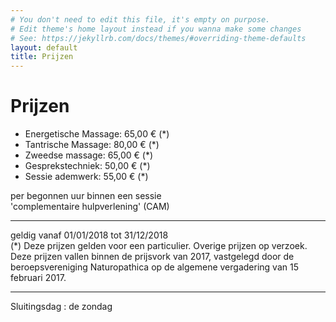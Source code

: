 ```yaml
---
# You don't need to edit this file, it's empty on purpose.
# Edit theme's home layout instead if you wanna make some changes
# See: https://jekyllrb.com/docs/themes/#overriding-theme-defaults
layout: default
title: Prijzen
---
```

# Prijzen

* Energetische Massage: 65,00 € (*)
* Tantrische Massage: 80,00 € (*)
* Zweedse massage: 65,00 € (*)
* Gesprekstechniek: 50,00 € (*)
* Sessie ademwerk: 55,00 € (*)

per begonnen uur binnen een sessie  
'complementaire hulpverlening' (CAM)

---
geldig vanaf 01/01/2018 tot 31/12/2018  
(*) Deze prijzen gelden voor een particulier. Overige prijzen op verzoek.  
Deze prijzen vallen binnen de prijsvork van 2017, vastgelegd door de beroepsvereniging Naturopathica op de algemene vergadering van 15 februari 2017.  

---
Sluitingsdag : de zondag
